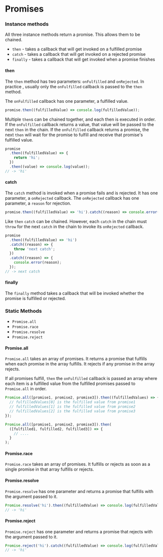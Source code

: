 # Promises

### Instance methods

All three instance methods return a promise. This allows them to be chained.

- `then` - takes a callback that will get invoked on a fulfilled promise
- `catch` - takes a callback that will get invoked on a rejected promise
- `finally` - takes a callback that will get invoked when a promise finishes

#### then

The `then` method has two parameters: `onFulfilled` and `onRejected`.
In practice , usually only the `onFulfilled` callback is passed to the
`then` method.

The `onFulfilled` callback has one parameter, a fulfilled value.

```js
promise.then((fulfilledValue) => console.log(fulfilledValue));
```

Multiple `then`s can be chained together, and each then is executed in order.
If the `onFulfilled` callback returns a value, that value will be passed to the
next `then` in the chain. If the `onFulfilled` callback returns a promise,
the next `then` will wait for the promise to fulfill and receive that promise's
fulfilled value.

```js
promise
  .then((fulfilledValue) => {
    return 'hi';
  })
  .then((value) => console.log(value));
// -> 'hi'
```

#### catch

The `catch` method is invoked when a promise fails and is rejected. It has one
parameter, a `onRejected` callback. The `onRejected` callback has one parameter,
a `reason` for rejection.

```js
promise.then((fulfilledValue) => 'hi').catch((reason) => console.error(reason));
```

Like `then` `catch` can be chained. However, each `catch` in the chain must
`throw` for the next `catch` in the chain to invoke its `onRejected` callback.

```js
promise
  .then((fulfilledValue) => 'hi')
  .catch((reason) => {
    throw 'next catch';
  })
  .catch((reason) => {
    console.error(reason);
  });
// -> next catch
```

#### finally

The `finally` method takes a callback that will be invoked whether the promise
is fulfilled or rejected.

### Static Methods

- `Promise.all`
- `Promise.race`
- `Promise.resolve`
- `Promise.reject`

#### Promise.all

`Promise.all` takes an array of promises. It returns a promise that fulfills
when each promise in the array fulfills. It rejects if any promise in the array
rejects.

If all promises fulfill, `then` the `onFulfilled` callback is passed an array
where each item is a fulfilled value from the fulfilled promises passed to
`Promise.all` in order.

```js
Promise.all([promise1, promise2, promise3]).then((fulfilledValues) => {
  // fulfilledValues[0] is the fulfilled value from promise1
  // fulfilledValues[1] is the fulfilled value from promise2
  // fulfilledValues[2] is the fulfilled value from promise3
});
```

```js
Promise.all([promise1, promise2, promise3]).then(
  ([fulfilled1, fulfilled2, fulfilled3]) => {
    // ....
  }
);
```

#### Promise.race

`Promise.race` takes an array of promises. It fulfills or rejects as soon as a
single promise in that array fulfills or rejects.

#### Promise.resolve

`Promise.resolve` has one parameter and returns a promise that fulfills with
the argument passed to it.

```js
Promise.resolve('hi').then((fulfilledValue) => console.log(fulfilledValue));
// -> 'hi'
```

#### Promise.reject

`Promise.reject` has one parameter and returns a promise that rejects with
the argument passed to it.

```js
Promise.reject('hi').catch((fulfilledValue) => console.log(fulfilledValue));
// -> 'hi'
```
